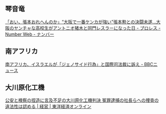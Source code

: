 ## 琴音竜

[「おい、張本おれへんのか」“大阪で一番ケンカが強い”張本勲との決闘未遂…大阪のヤンチャな高校生がアントニオ猪木と同門レスラーになった日 - プロレス - Number Web - ナンバー](https://number.bunshun.jp/articles/-/860205)

## 南アフリカ

[南アフリカ、イスラエルが「ジェノサイド行為」と国際司法裁に訴え - BBCニュース](https://www.bbc.com/japanese/67846661)

## 大川原化工機

[公安と検察の捏造に言及不足の大川原化工機判決 冤罪逮捕の社長らへの捜査の違法性は認める | 経営 | 東洋経済オンライン](https://toyokeizai.net/articles/-/724935?page=3)
